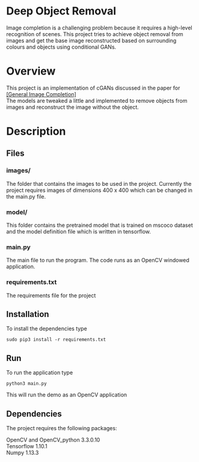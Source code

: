 # Deep Object Removal

Image completion is a challenging problem because it requires a high-level recognition of scenes. This project tries to achieve object removal from images and get the base image reconstructed based on surrounding colours and objects using conditional GANs.

# Overview
This project is an implementation of cGANs discussed in the paper for [\[General Image Completion\]](https://www.dropbox.com/s/e4l19y9ggqqk2yf/0360.pdf?dl=1)  
The models are tweaked a little and implemented to remove objects from images and reconstruct the image without the object.

# Description
## Files
### images/
The folder that contains the images to be used in the project. Currently the project requires images of dimensions 400 x 400 which can be changed in the main.py file. 

###  model/
This folder contains the pretrained model that is trained on mscoco dataset and the model definition file which is written in tensorflow.

### main.py
The main file to run the program. The code runs as an OpenCV windowed application.

### requirements.txt
The requirements file for the project

## Installation
To install the dependencies type

```
sudo pip3 install -r requirements.txt
```

## Run
To run the application type

```{python}
python3 main.py
```

This will run the demo as an OpenCV application 

## Dependencies
The project requires the following packages:  


OpenCV and OpenCV_python 3.3.0.10  
Tensorflow 1.10.1  
Numpy 1.13.3